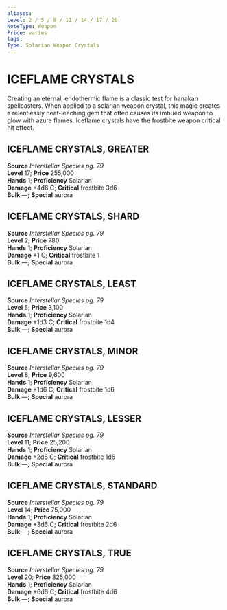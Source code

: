 ```yaml
---
aliases: 
Level: 2 / 5 / 8 / 11 / 14 / 17 / 20
NoteType: Weapon
Price: varies
tags: 
Type: Solarian Weapon Crystals
---
```

# ICEFLAME CRYSTALS

Creating an eternal, endothermic flame is a classic test for hanakan spellcasters. When applied to a solarian weapon crystal, this magic creates a relentlessly heat-leeching gem that often causes its imbued weapon to glow with azure flames. Iceflame crystals have the frostbite weapon critical hit effect.  

##  ICEFLAME CRYSTALS, GREATER

**Source** _Interstellar Species pg. 79_  
**Level** 17; **Price** 255,000  
**Hands** 1; **Proficiency** Solarian  
**Damage** +4d6 C; **Critical** frostbite 3d6  
**Bulk** —; **Special** aurora

##  ICEFLAME CRYSTALS, SHARD

**Source** _Interstellar Species pg. 79_  
**Level** 2; **Price** 780  
**Hands** 1; **Proficiency** Solarian  
**Damage** +1 C; **Critical** frostbite 1  
**Bulk** —; **Special** aurora

##  ICEFLAME CRYSTALS, LEAST

**Source** _Interstellar Species pg. 79_  
**Level** 5; **Price** 3,100  
**Hands** 1; **Proficiency** Solarian  
**Damage** +1d3 C; **Critical** frostbite 1d4  
**Bulk** —; **Special** aurora

##  ICEFLAME CRYSTALS, MINOR

**Source** _Interstellar Species pg. 79_  
**Level** 8; **Price** 9,600  
**Hands** 1; **Proficiency** Solarian  
**Damage** +1d6 C; **Critical** frostbite 1d6  
**Bulk** —; **Special** aurora

##  ICEFLAME CRYSTALS, LESSER

**Source** _Interstellar Species pg. 79_  
**Level** 11; **Price** 25,200  
**Hands** 1; **Proficiency** Solarian  
**Damage** +2d6 C; **Critical** frostbite 1d6  
**Bulk** —; **Special** aurora

##  ICEFLAME CRYSTALS, STANDARD

**Source** _Interstellar Species pg. 79_  
**Level** 14; **Price** 75,000  
**Hands** 1; **Proficiency** Solarian  
**Damage** +3d6 C; **Critical** frostbite 2d6  
**Bulk** —; **Special** aurora

##  ICEFLAME CRYSTALS, TRUE

**Source** _Interstellar Species pg. 79_  
**Level** 20; **Price** 825,000  
**Hands** 1; **Proficiency** Solarian  
**Damage** +6d6 C; **Critical** frostbite 4d6  
**Bulk** —; **Special** aurora